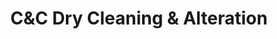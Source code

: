 ---
title: "C&C Dry Cleaning & Alteration"
url: /new-york/cundc-dry-cleaning-und-alteration/
shop: Wäscherei
---